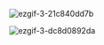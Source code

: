 ![ezgif-3-21c840dd7b](https://user-images.githubusercontent.com/88912978/211168451-5543b614-55d4-474e-bf29-0444e526f959.gif)



![ezgif-3-dc8d0892da](https://user-images.githubusercontent.com/88912978/211168620-94a39194-b47f-4ed3-936b-9ed84d236422.gif)







